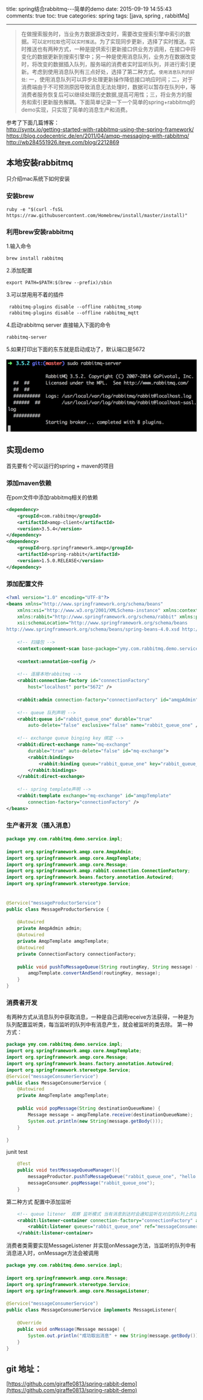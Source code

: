 title: spring结合rabbitmq---简单的demo
date: 2015-09-19 14:55:43
comments: true 
toc: true
categories: spring
tags: [java, spring , rabbitMq]

---

>在做搜索服务时，当业务方数据源改变时，需要改变搜索引擎中索引的数据。可以`定时拉取`也可以`实时推送`。为了实现同步更新，选择了实时推送。实时推送也有两种方式，一种是提供索引更新接口供业务方调用，在接口中将变化的数据更新到搜索引擎中；另一种是使用消息队列，业务方在数据改变时，将改变的数据插入队列，服务端的消费者实时监听队列，并进行索引更新。考虑到使用消息队列有三点好处，选择了第二种方式。`使用消息队列的好处`: 一，使用消息队列可以异步处理更新操作降低接口响应时间；二，对于消费端由于不可预测原因导致消息无法处理时，数据可以暂存在队列中，等消费者服务恢复后可以继续处理历史数据,提高可用性；三，将业务方的服务和索引更新服务解耦。下面简单记录一下一个简单的spring+rabbitmq的demo实现，只实现了简单的消息生产和消费。

参考了下面几篇博客：   
http://syntx.io/getting-started-with-rabbitmq-using-the-spring-framework/
https://blog.codecentric.de/en/2011/04/amqp-messaging-with-rabbitmq/
http://wb284551926.iteye.com/blog/2212869

<!-- more -->
## 本地安装rabbitmq
只介绍mac系统下如何安装
### 安装brew

```
ruby -e "$(curl -fsSL https://raw.githubusercontent.com/Homebrew/install/master/install)"
```
### 利用brew安装rabbitmq
1.输入命令

```
brew install rabbitmq
```
2.添加配置

```
export PATH=$PATH:$(brew --prefix)/sbin
```
3.可以禁用用不着的插件

```
 rabbitmq-plugins disable --offline rabbitmq_stomp
 rabbitmq-plugins disable --offline rabbitmq_mqtt
```

4.启动rabbitmq server 直接输入下面的命令

```
rabbitmq-server
```
5.如果打印出下面的东东就是启动成功了，默认端口是5672

![spring-rabbitMq](/images/spring-rabbit.jpg)

## 实现demo
首先要有个可以运行的spring + maven的项目
### 添加maven依赖
在pom文件中添加rabbitmq相关的依赖

```xml
<dependency>
	<groupId>com.rabbitmq</groupId>
	<artifactId>amqp-client</artifactId>
	<version>3.5.4</version>
</dependency>
<dependency>
	<groupId>org.springframework.amqp</groupId>
	<artifactId>spring-rabbit</artifactId>
	<version>1.5.0.RELEASE</version>
</dependency>
```
### 添加配置文件

```xml
<?xml version="1.0" encoding="UTF-8"?>
<beans xmlns="http://www.springframework.org/schema/beans"
	xmlns:xsi="http://www.w3.org/2001/XMLSchema-instance" xmlns:context="http://www.springframework.org/schema/context"
	xmlns:rabbit="http://www.springframework.org/schema/rabbit" xmlns:p="http://www.springframework.org/schema/p"
	xsi:schemaLocation="http://www.springframework.org/schema/beans
http://www.springframework.org/schema/beans/spring-beans-4.0.xsd http://www.springframework.org/schema/context http://www.springframework.org/schema/context/spring-context-4.0.xsd http://www.springframework.org/schema/rabbit http://www.springframework.org/schema/rabbit/spring-rabbit.xsd">

	<!-- 扫描包 -->
	<context:component-scan base-package="ymy.com.rabbitmq.demo.service.impl.*" />

	<context:annotation-config />

	<!-- 连接本地rabbitmq -->
	<rabbit:connection-factory id="connectionFactory"
		host="localhost" port="5672" />

	<rabbit:admin connection-factory="connectionFactory" id="amqpAdmin" />

	<!-- queue 队列声明 -->
	<rabbit:queue id="rabbit_queue_one" durable="true"
		auto-delete="false" exclusive="false" name="rabbit_queue_one" />

	<!-- exchange queue binging key 绑定 -->
	<rabbit:direct-exchange name="mq-exchange"
		durable="true" auto-delete="false" id="mq-exchange">
		<rabbit:bindings>
			<rabbit:binding queue="rabbit_queue_one" key="rabbit_queue_one" />
		</rabbit:bindings>
	</rabbit:direct-exchange>

	<!-- spring template声明 -->
	<rabbit:template exchange="mq-exchange" id="amqpTemplate"
		connection-factory="connectionFactory" />
</beans>
```
### 生产者开发（插入消息）

```java
package ymy.com.rabbitmq.demo.service.impl;

import org.springframework.amqp.core.AmqpAdmin;
import org.springframework.amqp.core.AmqpTemplate;
import org.springframework.amqp.core.Message;
import org.springframework.amqp.rabbit.connection.ConnectionFactory;
import org.springframework.beans.factory.annotation.Autowired;
import org.springframework.stereotype.Service;


@Service("messageProductorService")
public class MessageProductorService {

	@Autowired
	private AmqpAdmin admin;
	@Autowired
	private AmqpTemplate amqpTemplate;
	@Autowired
	private ConnectionFactory connectionFactory;

	public void pushToMessageQueue(String routingKey, String message) {
		amqpTemplate.convertAndSend(routingKey, message);
	}
}

```
### 消费者开发
有两种方式从消息队列中获取消息，一种是自己调用receive方法获得，一种是为队列配置监听类，每当监听的队列中有消息产生，就会被监听的类去除。
第一种方式：

```java
package ymy.com.rabbitmq.demo.service.impl;
import org.springframework.amqp.core.AmqpTemplate;
import org.springframework.amqp.core.Message;
import org.springframework.beans.factory.annotation.Autowired;
import org.springframework.stereotype.Service;
@Service("messageConsumerService")
public class MessageConsumerService {
	@Autowired
	private AmqpTemplate amqpTemplate;
	
	public void popMessage(String destinationQueueName) {
		Message message = amqpTemplate.receive(destinationQueueName);
		System.out.println(new String(message.getBody()));
	}

}
```
junit test

```java
	@Test
	public void testMessageQueueManager(){
        messageProductor.pushToMessageQueue("rabbit_queue_one", "hello giraffe");
        messageConsumer.popMessage("rabbit_queue_one");
	}
```

第二种方式
配置中添加监听

```xml
	<!-- queue litener  观察 监听模式 当有消息到达时会通知监听在对应的队列上的监听对象 taskExecutor这个需要自己实现一个连接池 按照官方说法 除非特别大的数据量 一般不需要连接池-->
    <rabbit:listener-container connection-factory="connectionFactory" acknowledge="auto" >
        <rabbit:listener queues="rabbit_queue_one" ref="messageConsumerService"/>
    </rabbit:listener-container> 
```
消费者类需要实现MessageListener 并实现onMessage方法，当监听的队列中有消息进入时，onMessage方法会被调用

```java
package ymy.com.rabbitmq.demo.service.impl;

import org.springframework.amqp.core.Message;
import org.springframework.stereotype.Service;
import org.springframework.amqp.core.MessageListener;

@Service("messageConsumerService")
public class MessageConsumerService implements MessageListener{

	@Override
	public void onMessage(Message message) {
		System.out.println("成功取出消息" + new String(message.getBody()));
	}
}
```

## git 地址：
   [https://github.com/giraffe0813/spring-rabbit-demo](https://github.com/giraffe0813/spring-rabbit-demo)
